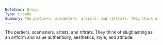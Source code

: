 ```yaml
---
NoteIcon: Group
Type: Crowds
Summary: The partiers, scenesters, artists, and riftrats. They think of slugblasting as an artform and value authenticity, aesthetics, style, and attitude.
---
```

The partiers, scenesters, artists, and riftrats. They think of slugblasting as an artform and value authenticity, aesthetics, style, and attitude.
